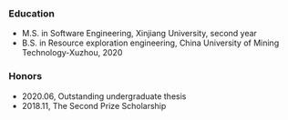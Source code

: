 ### Education
- M.S. in Software Engineering, Xinjiang University, second year
- B.S. in Resource exploration engineering, China University of Mining Technology-Xuzhou, 2020

### Honors

- 2020.06, Outstanding undergraduate thesis
- 2018.11, The Second Prize Scholarship